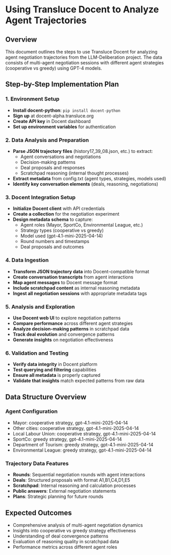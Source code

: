 # Using Transluce Docent to Analyze Agent Trajectories

## Overview
This document outlines the steps to use Transluce Docent for analyzing agent negotiation trajectories from the LLM-Deliberation project. The data consists of multi-agent negotiation sessions with different agent strategies (cooperative vs greedy) using GPT-4 models.

## Step-by-Step Implementation Plan

### 1. Environment Setup
- **Install docent-python**: `pip install docent-python`
- **Sign up** at docent-alpha.transluce.org
- **Create API key** in Docent dashboard
- **Set up environment variables** for authentication

### 2. Data Analysis and Preparation
- **Parse JSON trajectory files** (history17_39_08.json, etc.) to extract:
  - Agent conversations and negotiations
  - Decision-making patterns
  - Deal proposals and responses
  - Scratchpad reasoning (internal thought processes)
- **Extract metadata** from config.txt (agent types, strategies, models used)
- **Identify key conversation elements** (deals, reasoning, negotiations)

### 3. Docent Integration Setup
- **Initialize Docent client** with API credentials
- **Create a collection** for the negotiation experiment
- **Design metadata schema** to capture:
  - Agent roles (Mayor, SportCo, Environmental League, etc.)
  - Strategy types (cooperative vs greedy)
  - Model used (gpt-4.1-mini-2025-04-14)
  - Round numbers and timestamps
  - Deal proposals and outcomes

### 4. Data Ingestion
- **Transform JSON trajectory data** into Docent-compatible format
- **Create conversation transcripts** from agent interactions
- **Map agent messages** to Docent message format
- **Include scratchpad content** as internal reasoning metadata
- **Ingest all negotiation sessions** with appropriate metadata tags

### 5. Analysis and Exploration
- **Use Docent web UI** to explore negotiation patterns
- **Compare performance** across different agent strategies
- **Analyze decision-making patterns** in scratchpad data
- **Track deal evolution** and convergence patterns
- **Generate insights** on negotiation effectiveness

### 6. Validation and Testing
- **Verify data integrity** in Docent platform
- **Test querying and filtering** capabilities
- **Ensure all metadata** is properly captured
- **Validate that insights** match expected patterns from raw data

## Data Structure Overview

### Agent Configuration
- Mayor: cooperative strategy, gpt-4.1-mini-2025-04-14
- Other cities: cooperative strategy, gpt-4.1-mini-2025-04-14
- Local Labour Union: cooperative strategy, gpt-4.1-mini-2025-04-14
- SportCo: greedy strategy, gpt-4.1-mini-2025-04-14
- Department of Tourism: greedy strategy, gpt-4.1-mini-2025-04-14
- Environmental League: greedy strategy, gpt-4.1-mini-2025-04-14

### Trajectory Data Features
- **Rounds**: Sequential negotiation rounds with agent interactions
- **Deals**: Structured proposals with format A1,B1,C4,D1,E5
- **Scratchpad**: Internal reasoning and calculation processes
- **Public answers**: External negotiation statements
- **Plans**: Strategic planning for future rounds

## Expected Outcomes
- Comprehensive analysis of multi-agent negotiation dynamics
- Insights into cooperative vs greedy strategy effectiveness
- Understanding of deal convergence patterns
- Evaluation of reasoning quality in scratchpad data
- Performance metrics across different agent roles